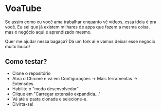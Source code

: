 # VoaTube
Se assim como eu você ama trabalhar enquanto vê vídeos, essa ideia é pra você. Eu sei que já existem milhares de apps que fazem a mesma coisa, mas o negócio aqui é aprendizado mesmo.
 
Quer me ajudar nessa bagaça? Dá um fork ai e vamos deixar esse negócio muito louco!
 
## Como testar? ##

* Clone o repositório
* Abra o Chrome e vá em Configurações -> Mais ferramentas -> Extensões.
* Habilite o "modo desenvolvedor"
* Clique em "Carregar extensão expandida..."
* Vá até a pasta clonada e selecione-a.
* Divirta-se!
